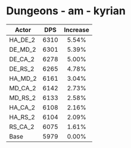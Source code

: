 # Dungeons - am - kyrian
| Actor | DPS | Increase |
|---|:---:|:---:|
|HA_DE_2|6310|5.54%|
|DE_MD_2|6301|5.39%|
|DE_CA_2|6278|5.00%|
|DE_RS_2|6265|4.78%|
|HA_MD_2|6161|3.04%|
|MD_CA_2|6142|2.73%|
|MD_RS_2|6133|2.58%|
|HA_CA_2|6108|2.16%|
|HA_RS_2|6104|2.09%|
|RS_CA_2|6075|1.61%|
|Base|5979|0.00%|
